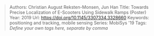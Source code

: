> Authors: Christian August Reksten-Monsen, Jun Han
> Title: Towards Precise Localization of E-Scooters Using Sidewalk Ramps (Poster)
> Year: 2019
> Url: https://doi.org/10.1145/3307334.3328660
> Keywords: positioning and tracking, mobile sensing
> Series: MobiSys '19
> Tags: *Define your own tags here, separate by comma*